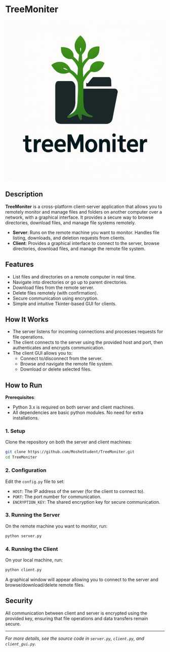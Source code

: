 # TreeMoniter

![TreeMoniter Logo](utils/logo.png)

## Description

**TreeMoniter** is a cross-platform client-server application that allows you to remotely monitor and manage files and folders on another computer over a network, with a graphical interface. It provides a secure way to browse directories, download files, and manage file systems remotely.

- **Server**: Runs on the remote machine you want to monitor. Handles file listing, downloads, and deletion requests from clients.
- **Client**: Provides a graphical interface to connect to the server, browse directories, download files, and manage the remote file system.

## Features

- List files and directories on a remote computer in real time.
- Navigate into directories or go up to parent directories.
- Download files from the remote server.
- Delete files remotely (with confirmation).
- Secure communication using encryption.
- Simple and intuitive Tkinter-based GUI for clients.

## How It Works

- The server listens for incoming connections and processes requests for file operations.
- The client connects to the server using the provided host and port, then authenticates and encrypts communication.
- The client GUI allows you to:
  - Connect to/disconnect from the server.
  - Browse and navigate the remote file system.
  - Download or delete selected files.

## How to Run

**Prerequisites**:
- Python 3.x is required on both server and client machines.
- All dependencies are basic python modules. No need for extra installations.

### 1. Setup

Clone the repository on both the server and client machines:
```bash
git clone https://github.com/MosheStudent/TreeMoniter.git
cd TreeMoniter
```

### 2. Configuration

Edit the `config.py` file to set:
- `HOST`: The IP address of the server (for the client to connect to).
- `PORT`: The port number for communication.
- `ENCRYPTION_KEY`: The shared encryption key for secure communication.

### 3. Running the Server

On the remote machine you want to monitor, run:
```bash
python server.py
```

### 4. Running the Client

On your local machine, run:
```bash
python client.py
```

A graphical window will appear allowing you to connect to the server and browse/download/delete remote files.

## Security

All communication between client and server is encrypted using the provided key, ensuring that file operations and data transfers remain secure.

---

*For more details, see the source code in `server.py`, `client.py`, and `client_gui.py`.*
